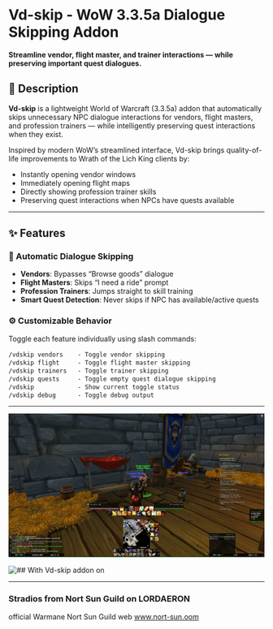 # Vd-skip - WoW 3.3.5a Dialogue Skipping Addon

**Streamline vendor, flight master, and trainer interactions — while preserving important quest dialogues.**

## 📝 Description

**Vd-skip** is a lightweight World of Warcraft (3.3.5a) addon that automatically skips unnecessary NPC dialogue interactions for vendors, flight masters, and profession trainers — while intelligently preserving quest interactions when they exist.

Inspired by modern WoW’s streamlined interface, Vd-skip brings quality-of-life improvements to Wrath of the Lich King clients by:

- Instantly opening vendor windows  
- Immediately opening flight maps  
- Directly showing profession trainer skills  
- Preserving quest interactions when NPCs have quests available  

---

## ✨ Features

### 🔁 Automatic Dialogue Skipping
- **Vendors**: Bypasses “Browse goods” dialogue
- **Flight Masters**: Skips “I need a ride” prompt
- **Profession Trainers**: Jumps straight to skill training
- **Smart Quest Detection**: Never skips if NPC has available/active quests

### ⚙️ Customizable Behavior
Toggle each feature individually using slash commands:


```plaintext
/vdskip vendors    - Toggle vendor skipping
/vdskip flight     - Toggle flight master skipping
/vdskip trainers   - Toggle trainer skipping
/vdskip quests     - Toggle empty quest dialogue skipping
/vdskip            - Show current toggle status
/vdskip debug      - Toggle debug output
```

---
![## No Vd-skip ](https://raw.githubusercontent.com/Stradios/Vd-skip/refs/heads/main/no-vd-skip.gif)

![## With Vd-skip addon on]([https://your-domain.com/your-animation.webp](https://raw.githubusercontent.com/Stradios/Vd-skip/refs/heads/main/vd-skip-addon.gif))


---
### Stradios from Nort Sun Guild on LORDAERON
official Warmane Nort Sun Guild web www.nort-sun.oom
